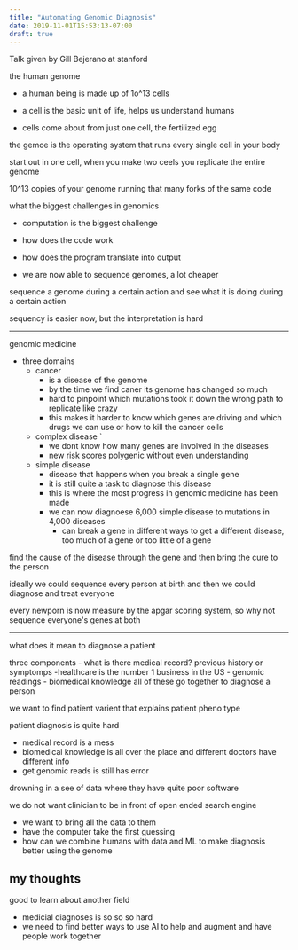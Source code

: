 ```yaml
---
title: "Automating Genomic Diagnosis"
date: 2019-11-01T15:53:13-07:00
draft: true
---
```


Talk given by Gill Bejerano at stanford 

the human genome 
- a human being is made up of 1o^13 cells 
- a cell is the basic unit of life, helps us understand humans 

- cells come about from just one cell, the fertilized egg 

the gemoe is the operating system that runs every single cell in your body 

start out in one cell, when you make two ceels you replicate the entire genome 

10^13 copies of your genome running that many forks of the same code 

what the biggest challenges in genomics 
- computation is the biggest challenge 
- how does the code work 
- how does the program translate into output 

- we are now able to sequence genomes, a lot cheaper 

sequence a genome during a certain action and see what it is doing during a certain action 

sequency is easier now, but the interpretation is hard

* * * 

genomic medicine 
- three domains 
    - cancer 
        - is a disease of the genome 
        - by the time we find caner its genome has changed so much 
        - hard to pinpoint which mutations took it down the wrong path to replicate like crazy 
        - this makes it harder to know which genes are driving and which drugs we can use or how to kill the cancer cells 
    - complex disease ` 
        - we dont know how many genes are involved in the diseases 
        - new risk scores polygenic without even understanding 
    - simple disease 
        - disease that happens when you break a single gene 
        - it is still quite a task to diagnose this disease 
        - this is where the most progress in genomic medicine has been made 
        - we can now diagnoese 6,000 simple disease to mutations in 4,000 diseases 
            - can break a gene in different ways to get a different disease, too much of a gene or too little of a gene 

find the cause of the disease through the gene and then bring the cure to the person 

ideally we could sequence every person at birth and then we could diagnose and treat everyone 

every newporn is now measure by the apgar scoring system, so why not sequence everyone's genes at both 

* * * 

what does it mean to diagnose a patient 

three components 
    - what is there medical record? previous history or symptomps 
        -healthcare is the number 1 business in the US 
    - genomic readings 
    - biomedical knowledge 
all of these go together to diagnose a person 

we want to find patient varient that explains patient pheno type 

patient diagnosis is quite hard 
- medical record is a mess 
- biomedical knowledge is all over the place and different doctors have different info 
- get genomic reads is still has error 

drowning in a see of data where they have quite poor software 

we do not want clinician to be in front of open ended search engine 
- we want to bring all the data to them 
- have the computer take the first guessing 
- how can we combine humans with data and ML to make diagnosis better using the genome 

## my thoughts 

good to learn about another field 
- medicial diagnoses is so so so hard 
- we need to find better ways to use AI to help and augment and have people work together

